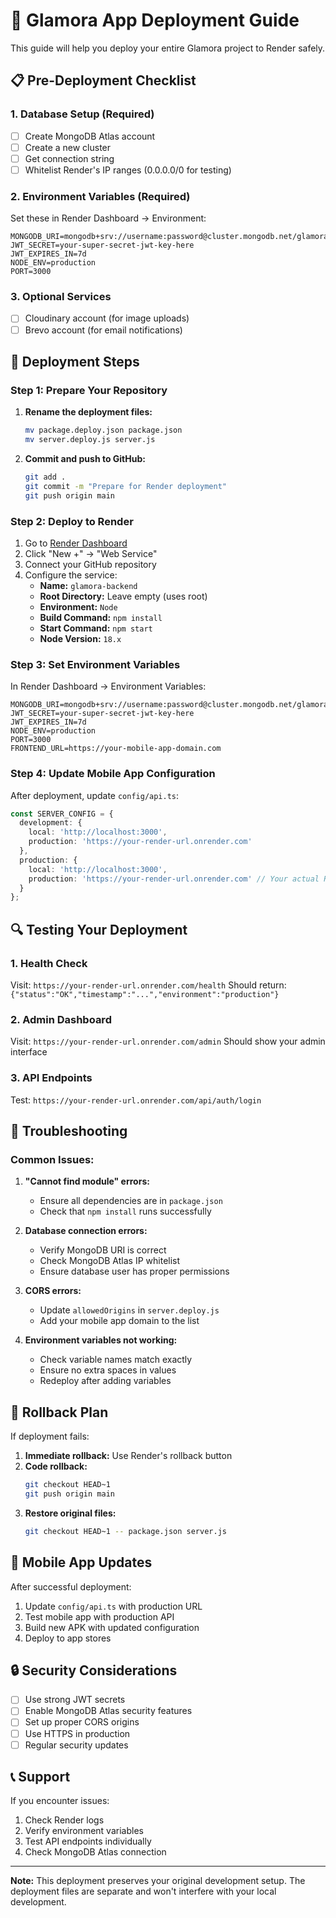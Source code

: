 # 🚀 Glamora App Deployment Guide

This guide will help you deploy your entire Glamora project to Render safely.

## 📋 Pre-Deployment Checklist

### 1. Database Setup (Required)
- [ ] Create MongoDB Atlas account
- [ ] Create a new cluster
- [ ] Get connection string
- [ ] Whitelist Render's IP ranges (0.0.0.0/0 for testing)

### 2. Environment Variables (Required)
Set these in Render Dashboard → Environment:
```
MONGODB_URI=mongodb+srv://username:password@cluster.mongodb.net/glamora
JWT_SECRET=your-super-secret-jwt-key-here
JWT_EXPIRES_IN=7d
NODE_ENV=production
PORT=3000
```

### 3. Optional Services
- [ ] Cloudinary account (for image uploads)
- [ ] Brevo account (for email notifications)

## 🔧 Deployment Steps

### Step 1: Prepare Your Repository
1. **Rename the deployment files:**
   ```bash
   mv package.deploy.json package.json
   mv server.deploy.js server.js
   ```

2. **Commit and push to GitHub:**
   ```bash
   git add .
   git commit -m "Prepare for Render deployment"
   git push origin main
   ```

### Step 2: Deploy to Render
1. Go to [Render Dashboard](https://dashboard.render.com)
2. Click "New +" → "Web Service"
3. Connect your GitHub repository
4. Configure the service:
   - **Name:** `glamora-backend`
   - **Root Directory:** Leave empty (uses root)
   - **Environment:** `Node`
   - **Build Command:** `npm install`
   - **Start Command:** `npm start`
   - **Node Version:** `18.x`

### Step 3: Set Environment Variables
In Render Dashboard → Environment Variables:
```
MONGODB_URI=mongodb+srv://username:password@cluster.mongodb.net/glamora
JWT_SECRET=your-super-secret-jwt-key-here
JWT_EXPIRES_IN=7d
NODE_ENV=production
PORT=3000
FRONTEND_URL=https://your-mobile-app-domain.com
```

### Step 4: Update Mobile App Configuration
After deployment, update `config/api.ts`:
```typescript
const SERVER_CONFIG = {
  development: {
    local: 'http://localhost:3000',
    production: 'https://your-render-url.onrender.com'
  },
  production: {
    local: 'http://localhost:3000',
    production: 'https://your-render-url.onrender.com' // Your actual Render URL
  }
};
```

## 🔍 Testing Your Deployment

### 1. Health Check
Visit: `https://your-render-url.onrender.com/health`
Should return: `{"status":"OK","timestamp":"...","environment":"production"}`

### 2. Admin Dashboard
Visit: `https://your-render-url.onrender.com/admin`
Should show your admin interface

### 3. API Endpoints
Test: `https://your-render-url.onrender.com/api/auth/login`

## 🚨 Troubleshooting

### Common Issues:

1. **"Cannot find module" errors:**
   - Ensure all dependencies are in `package.json`
   - Check that `npm install` runs successfully

2. **Database connection errors:**
   - Verify MongoDB URI is correct
   - Check MongoDB Atlas IP whitelist
   - Ensure database user has proper permissions

3. **CORS errors:**
   - Update `allowedOrigins` in `server.deploy.js`
   - Add your mobile app domain to the list

4. **Environment variables not working:**
   - Check variable names match exactly
   - Ensure no extra spaces in values
   - Redeploy after adding variables

## 🔄 Rollback Plan

If deployment fails:
1. **Immediate rollback:** Use Render's rollback button
2. **Code rollback:** 
   ```bash
   git checkout HEAD~1
   git push origin main
   ```
3. **Restore original files:**
   ```bash
   git checkout HEAD~1 -- package.json server.js
   ```

## 📱 Mobile App Updates

After successful deployment:
1. Update `config/api.ts` with production URL
2. Test mobile app with production API
3. Build new APK with updated configuration
4. Deploy to app stores

## 🔒 Security Considerations

- [ ] Use strong JWT secrets
- [ ] Enable MongoDB Atlas security features
- [ ] Set up proper CORS origins
- [ ] Use HTTPS in production
- [ ] Regular security updates

## 📞 Support

If you encounter issues:
1. Check Render logs
2. Verify environment variables
3. Test API endpoints individually
4. Check MongoDB Atlas connection

---

**Note:** This deployment preserves your original development setup. The deployment files are separate and won't interfere with your local development.
